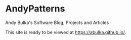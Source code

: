 # AndyPatterns

Andy Bulka's Software Blog, Projects and Articles

This site is ready to be viewed at https://abulka.github.io/.

